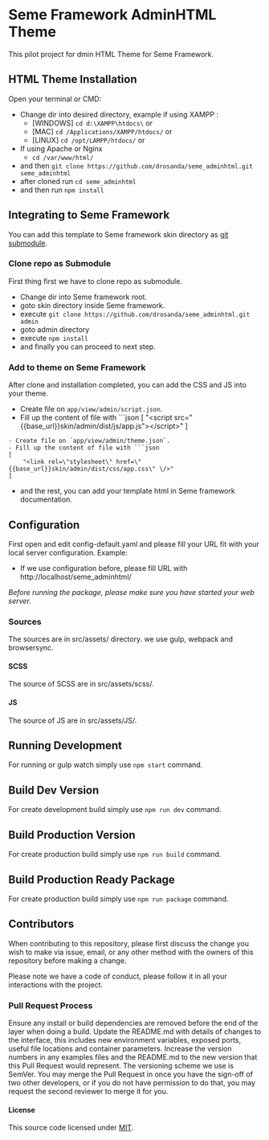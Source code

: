 # Seme Framework AdminHTML Theme
This pilot project for dmin HTML Theme for Seme Framework.

## HTML Theme Installation
Open your terminal or CMD:
- Change dir into desired directory, example if using XAMPP : 
  - [WINDOWS] `cd d:\XAMPP\htdocs\` or
  - [MAC] `cd /Applications/XAMPP/htdocs/` or
  - [LINUX] `cd /opt/LAMPP/htdocs/` or
- If using  Apache or Nginx
  - `cd /var/www/html/`
- and then `git clone https://github.com/drosanda/seme_adminhtml.git seme_adminhtml`
- after cloned run `cd seme_adminhtml`
- and then run `npm install`

## Integrating to Seme Framework
You can add this template to Seme framework skin directory as [git submodule](https://git-scm.com/book/en/v2/Git-Tools-Submodules).

### Clone repo as Submodule
First thing first we have to clone repo as submodule.
- Change dir into Seme framework root.
- goto skin directory inside Seme framework.
- execute `git clone https://github.com/drosanda/seme_adminhtml.git admin`
- goto admin directory
- execute `npm install`
- and finally you can proceed to next step.

### Add to theme on Seme Framework
After clone and installation completed, you can add the CSS and JS into your theme.
- Create file on `app/view/admin/script.json`.
- Fill up the content of file with ```json
[
  "<script src=\"{{base_url}}skin/admin/dist/js/app.js\"><\/script>"
]
```
- Create file on `app/view/admin/theme.json`.
- Fill up the content of file with ```json
[
	"<link rel=\"stylesheet\" href=\"{{base_url}}skin/admin/dist/css/app.css\" \/>"
]
```
- and the rest, you can add your template html in Seme framework documentation.

## Configuration
First open and edit config-default.yaml and please fill your URL fit with your local server configuration. Example:
- If we use configuration before, please fill URL with http://localhost/seme_adminhtml/

*Before running the package, please make sure you have started your web server.*

### Sources
The sources are in src/assets/ directory. we use gulp, webpack and browsersync.

#### SCSS
The source of SCSS are in src/assets/scss/.

#### JS
The source of JS are in src/assets/JS/.

## Running Development
For running or gulp watch simply use 
`npm start` command.

## Build Dev Version
For create development build simply use `npm run dev` command.

## Build Production Version
For create production build simply use `npm run build` command.

## Build Production Ready Package 
For create production build simply use `npm run package` command.

## Contributors
When contributing to this repository, please first discuss the change you wish to make via issue, email, or any other method with the owners of this repository before making a change.

Please note we have a code of conduct, please follow it in all your interactions with the project.

### Pull Request Process
Ensure any install or build dependencies are removed before the end of the layer when doing a build.
Update the README.md with details of changes to the interface, this includes new environment variables, exposed ports, useful file locations and container parameters.
Increase the version numbers in any examples files and the README.md to the new version that this Pull Request would represent. The versioning scheme we use is SemVer.
You may merge the Pull Request in once you have the sign-off of two other developers, or if you do not have permission to do that, you may request the second reviewer to merge it for you.

#### License
This source code licensed under [MIT](https://opensource.org/licenses/mit-license.html).
